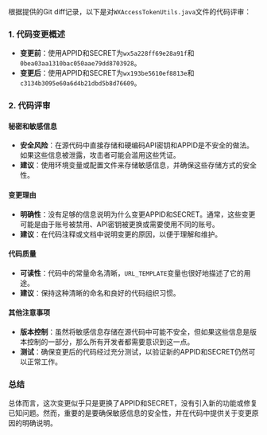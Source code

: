 根据提供的Git diff记录，以下是对`WXAccessTokenUtils.java`文件的代码评审：

### 1. 代码变更概述
- **变更前**：使用APPID和SECRET为`wx5a228ff69e28a91f`和`0bea03aa1310bac050aae79dd8703928`。
- **变更后**：使用APPID和SECRET为`wx193be5610ef8813e`和`c3134b3095e60a6d4b21dbd5b8d76609`。

### 2. 代码评审
#### 秘密和敏感信息
- **安全风险**：在源代码中直接存储和硬编码API密钥和APPID是不安全的做法。如果这些信息被泄露，攻击者可能会滥用这些凭证。
- **建议**：使用环境变量或配置文件来存储敏感信息，并确保这些存储方式的安全性。

#### 变更理由
- **明确性**：没有足够的信息说明为什么变更APPID和SECRET。通常，这些变更可能是由于账号被禁用、API密钥被更换或需要使用不同的账号。
- **建议**：在代码注释或文档中说明变更的原因，以便于理解和维护。

#### 代码质量
- **可读性**：代码中的常量命名清晰，`URL_TEMPLATE`变量也很好地描述了它的用途。
- **建议**：保持这种清晰的命名和良好的代码组织习惯。

#### 其他注意事项
- **版本控制**：虽然将敏感信息存储在源代码中可能不安全，但如果这些信息是版本控制的一部分，那么所有开发者都需要意识到这一点。
- **测试**：确保变更后的代码经过充分测试，以验证新的APPID和SECRET仍然可以正常工作。

### 总结
总体而言，这次变更似乎只是更换了APPID和SECRET，没有引入新的功能或修复已知问题。然而，重要的是要确保敏感信息的安全性，并在代码中提供关于变更原因的明确说明。